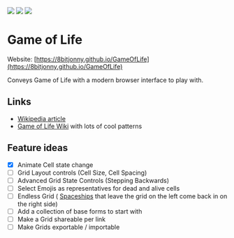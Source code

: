 
<a href="https://8bitjonny.github.io/GameOfLife" alt="Website Status">
        <img src="https://img.shields.io/website/https/8bitjonny.github.io/GameOfLife.svg?up_message=online" /></a>
<a href="https://github.com/8BitJonny/GameOfLife/blob/master/package.json" alt="Version">
        <img src="https://img.shields.io/github/package-json/v/8BitJonny/GameOfLife.svg" /></a>
<a href="https://github.com/8BitJonny/GameOfLife/blob/master/LICENSE.md" alt="License">
        <img src="https://img.shields.io/github/license/8BitJonny/GameOfLife.svg" /></a>        

# Game of Life
Website: [https://8bitjonny.github.io/GameOfLife](https://8bitjonny.github.io/GameOfLife)

Conveys Game of Life with a modern browser interface to play with.

## Links
- [Wikipedia article](https://en.wikipedia.org/wiki/Conway%27s_Game_of_Life)
- [Game of Life Wiki](https://www.conwaylife.com/wiki/Conway's_Game_of_Life) with lots of cool patterns

## Feature ideas
- [X] Animate Cell state change
- [ ] Grid Layout controls (Cell Size, Cell Spacing)
- [ ] Advanced Grid State Controls (Stepping Backwards)
- [ ] Select Emojis as representatives for dead and alive cells
- [ ] Endless Grid ( [Spaceships](https://en.wikipedia.org/wiki/Spaceship_(cellular_automaton)) that leave the grid on the left come back in on the right side)
- [ ] Add a collection of base forms to start with
- [ ] Make a Grid shareable per link
- [ ] Make Grids exportable / importable
